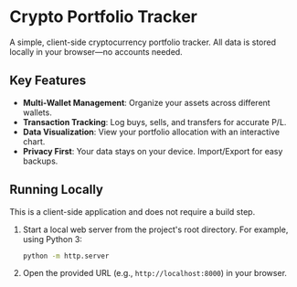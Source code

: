 # Crypto Portfolio Tracker

A simple, client-side cryptocurrency portfolio tracker. All data is stored locally in your browser—no accounts needed.

## Key Features

- **Multi-Wallet Management**: Organize your assets across different wallets.
- **Transaction Tracking**: Log buys, sells, and transfers for accurate P/L.
- **Data Visualization**: View your portfolio allocation with an interactive chart.
- **Privacy First**: Your data stays on your device. Import/Export for easy backups.

## Running Locally

This is a client-side application and does not require a build step.

1.  Start a local web server from the project's root directory. For example, using Python 3:
    ```bash
    python -m http.server
    ```
2.  Open the provided URL (e.g., `http://localhost:8000`) in your browser.
